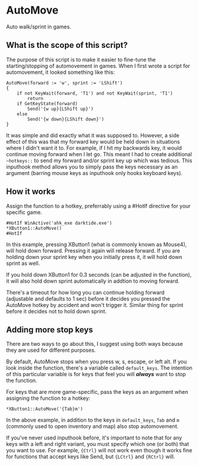 # AutoMove
Auto walk/sprint in games.

## What is the scope of this script?

The purpose of this script is to make it easier to fine-tune the starting/stopping of automovement in games. When I first wrote a script for automovement, it looked something like this:
```
AutoMove(forward := 'w', sprint := 'LShift')
{
    if not KeyWait(forward, 'T1') and not KeyWait(sprint, 'T1')
        return
    if GetKeyState(forward)
        Send('{w up}{LShift up}')
    else
        Send('{w down}{LShift down}')
}
```

It was simple and did exactly what it was supposed to. However, a side effect of this was that my forward key would be held down in situations where I didn't want it to. For example, if I hit my backwards key, it would continue moving forward when I let go. This meant I had to create additional `~hotkeys::` to send my forward and/or sprint key up which was tedious. This inputhook method allows you to simply pass the keys necessary as an argument (barring mouse keys as inputhook only hooks keyboard keys).


## How it works

Assign the function to a hotkey, preferrably using a #HotIf directive for your specific game.
```
#HotIf WinActive('ahk_exe darktide.exe')
*XButton1::AutoMove()
#HotIf
```

In this example, pressing XButton1 (what is commonly known as Mouse4), will hold down forward. Pressing it again will release forward. If you are holding down your sprint key when you initially press it, it will hold down sprint as well.

If you hold down XButton1 for 0.3 seconds (can be adjusted in the function), it will also hold down sprint automatically in addtion to moving forward.

There's a timeout for how long you can continue holding forward (adjustable and defaults to 1 sec) before it decides you pressed the AutoMove hotkey by accident and won't trigger it. Similar thing for sprint before it decides not to hold down sprint.


## Adding more stop keys

There are two ways to go about this, I suggest using both ways because they are used for different purposes.

By default, AutoMove stops when you press w, s, escape, or left alt. If you look inside the function, there's a variable called `default_keys`. The intention of this particular variable is for keys that feel you will ***always*** want to stop the function.

For keys that are more game-specific, pass the keys as an argument when assigning the function to a hotkey:
```
*XButton1::AutoMove('{Tab}m')
```

In the above example, in addition to the keys in `default_keys`, `Tab` and `m` (commonly used to open inventory and map) also stop automovement.

If you've never used inputhook before, it's important to note that for any keys with a left and right variant, you must specify which one (or both) that you want to use. For example, `{Ctrl}` will not work even though it works fine for functions that accept keys like Send, but `{LCtrl}` and `{RCtrl}` will.
